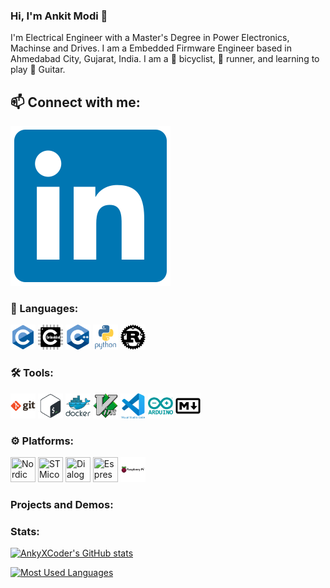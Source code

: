 ### Hi, I'm Ankit Modi :wave:

I'm Electrical Engineer with a Master's Degree in Power Electronics, Machinse and Drives.
I am a Embedded Firmware Engineer based in Ahmedabad City, Gujarat, India.
I am a :bicyclist: bicyclist, :runner: runner, and learning to play :guitar: Guitar.

## :mailbox: Connect with me:

<div id="badges">
  <a href="https://www.linkedin.com/in/ankitmodi912/">
    <img src="https://github.com/devicons/devicon/blob/master/icons/linkedin/linkedin-original.svg" alt="LinkedIn Badge"/>
  </a>
</div>

### :pencil: Languages:
<div>
    <img src="https://github.com/devicons/devicon/blob/master/icons/c/c-original.svg" title="C" **alt="C" width="40" height="40"/>
    <img src="https://github.com/devicons/devicon/blob/master/icons/embeddedc/embeddedc-original-wordmark.svg" title="C" **alt="C" width="40" height="40"/>
    <img src="https://github.com/devicons/devicon/blob/master/icons/cplusplus/cplusplus-original.svg" title="C++" **alt="C++" width="40" height="40"/>
    <img src="https://github.com/devicons/devicon/blob/master/icons/python/python-original-wordmark.svg" title="Python" **alt="Python" width="40" height="40"/>
    <img src="https://github.com/devicons/devicon/blob/master/icons/rust/rust-plain.svg" title="Rust" **alt="Rust" width="40" height="40"/>
</dev>


### :hammer_and_wrench: Tools:
<div>
    <img src="https://github.com/devicons/devicon/blob/master/icons/git/git-original-wordmark.svg" title="Git" **alt="Git" width="40" height="40"/>
    <img src="https://github.com/devicons/devicon/blob/master/icons/bash/bash-original.svg" title="Bash Scripting" **alt="Bash Scripting" width="40" height="40"/>
    <img src="https://github.com/devicons/devicon/blob/master/icons/docker/docker-original-wordmark.svg" title="Docker" **alt="Docker" width="40" height="40"/>
    <img src="https://github.com/devicons/devicon/blob/master/icons/vim/vim-original.svg" title="Vim" **alt="Vim" width="40" height="40"/>
    <img src="https://github.com/devicons/devicon/blob/master/icons/vscode/vscode-original-wordmark.svg" title="VS Code" **alt="VS Code" width="40" height="40"/>
    <img src="https://github.com/devicons/devicon/blob/master/icons/arduino/arduino-original-wordmark.svg" title="Arduino" **alt="Arduino" width="40" height="40"/>
    <img src="https://github.com/devicons/devicon/blob/master/icons/markdown/markdown-original.svg" title="Markdown" **alt="Markdown" width="40" height="40"/>
</dev>

### :gear: Platforms:
<div>
    <img src="https://commons.wikimedia.org/wiki/File:Nordic_Semiconductor_Company_Logo.svg" title="Nordic Semicondutor" **alt="nRF528xx Devices" width="40" height="40"/>
    <img src="https://en.wikipedia.org/wiki/File:STMicroelectronics_logo.svg" title="ST Micoelectronics" **alt="STM32F1, STM32F4" width="40" height="40"/>
    <img src="https://en.wikipedia.org/wiki/File:Dialog_Semiconductor_logo.svg" title="Dialog Semiconductor" **alt="DA145xx" width="40" height="40"/>
    <img src="https://commons.wikimedia.org/wiki/File:Espressif_Logo.svg" title="Espressif" **alt="ESP32" width="40" height="40"/>
    <img src="https://github.com/devicons/devicon/blob/master/icons/raspberrypi/raspberrypi-original-wordmark.svg" title="Raspberry Pi" **alt="Raspberry Pi" width="40" height="40"/>
</dev>

### Projects and Demos:


### Stats:

[![AnkyXCoder's GitHub stats](https://github-readme-stats.vercel.app/api?username=AnkyXCoder&show_icons=true&theme=transparent&hide_border=true&count_private=true)](https://github.com/anuraghazra/github-readme-stats)

[![Most Used Languages](https://github-readme-stats.vercel.app/api/top-langs?username=AnkyXCoder&theme=transparent&hide_border=true&layout=compact)](https://github.com/anuraghazra/github-readme-stats)